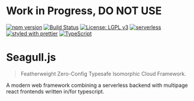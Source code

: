 # Work in Progress, DO NOT USE

[![npm version](https://badge.fury.io/js/%40seagull%2Fcore.svg)](https://badge.fury.io/js/%40seagull%2Fcore)
[![Build Status](https://travis-ci.org/seagull-js/seagull.svg?branch=master)](https://travis-ci.org/seagull-js/seagull)
[![License: LGPL v3](https://img.shields.io/badge/License-LGPL%20v3-blue.svg)](http://www.gnu.org/licenses/lgpl-3.0)
[![serverless](http://public.serverless.com/badges/v3.svg)](http://www.serverless.com)
[![styled with prettier](https://img.shields.io/badge/styled_with-prettier-ff69b4.svg)](https://github.com/prettier/prettier)
[![TypeScript](https://badges.frapsoft.com/typescript/code/typescript.svg?v=101)](https://github.com/ellerbrock/typescript-badges/)

# Seagull.js

> Featherweight Zero-Config Typesafe Isomorphic Cloud Framework.

A modern web framework combining a serverless backend with multipage react
frontends written in/for typescript.

